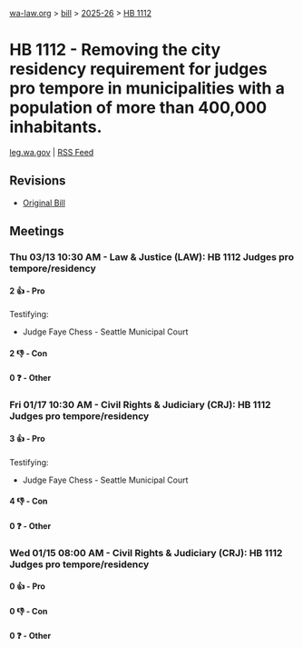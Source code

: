 [wa-law.org](/) > [bill](/bill/) > [2025-26](/bill/2025-26/) > [HB 1112](/bill/2025-26/hb/1112/)

# HB 1112 - Removing the city residency requirement for judges pro tempore in municipalities with a population of more than 400,000 inhabitants.
[leg.wa.gov](https://app.leg.wa.gov/billsummary?BillNumber=1112&Year=2025&Initiative=false) | [RSS Feed](./rss.xml)

## Revisions
* [Original Bill](1/)

## Meetings
### Thu 03/13 10:30 AM - Law & Justice (LAW): HB 1112 Judges pro tempore/residency
#### 2 👍 - Pro
Testifying:
* Judge Faye Chess - Seattle Municipal Court

#### 2 👎 - Con

#### 0 ❓ - Other

### Fri 01/17 10:30 AM - Civil Rights & Judiciary (CRJ): HB 1112 Judges pro tempore/residency
#### 3 👍 - Pro
Testifying:
* Judge Faye Chess - Seattle Municipal Court

#### 4 👎 - Con

#### 0 ❓ - Other

### Wed 01/15 08:00 AM - Civil Rights & Judiciary (CRJ): HB 1112 Judges pro tempore/residency
#### 0 👍 - Pro

#### 0 👎 - Con

#### 0 ❓ - Other
